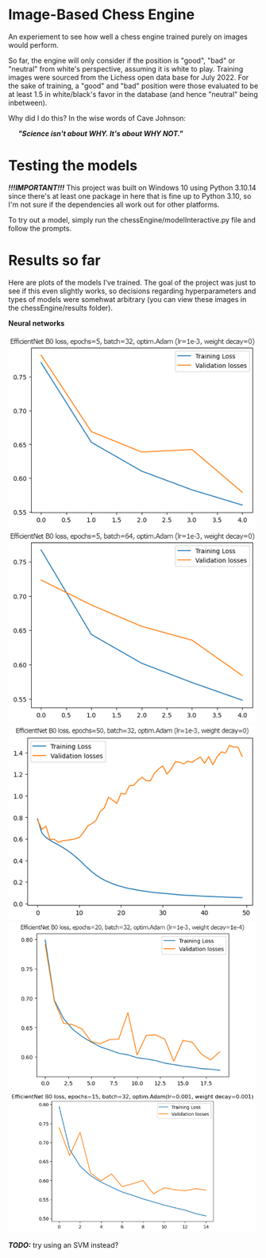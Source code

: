 # Image-Based Chess Engine
 An experiement to see how well a chess engine trained purely on images would perform.<br>
 
 So far, the engine will only consider if the position is "good", "bad" or "neutral" from white's perspective, assuming it is white to play. Training images were sourced from the Lichess open data base for July 2022. For the sake of training, a "good" and "bad" position were those evaluated to be at least 1.5 in white/black's favor in the database (and hence "neutral" being inbetween).<br>

Why did I do this? In the wise words of Cave Johnson:<br>

<b><p style="font-style: italic;">
&nbsp;&nbsp;&nbsp;&nbsp;&nbsp;&nbsp;"Science isn't about WHY. It's about WHY NOT."
</p></b>

# Testing the models
 ***!!!IMPORTANT!!!*** This project was built on Windows 10 using Python 3.10.14 since there's at least one package in here that is fine up to Python 3.10, so I'm not sure if the dependencies all work out for other platforms. <br>
 
 To try out a model, simply run the chessEngine/modelInteractive.py file and follow the prompts.
# Results so far
 Here are plots of the models I've trained. The goal of the project was just to see if this even slightly works, so decisions regarding hyperparameters and types of models were somehwat arbitrary (you can view these images in the chessEngine/results folder).<br>

 **Neural networks**<br>
 
 <img src="./chessEngine/results/EfficientNetB0_B32_E5_Lr1e-3_Wd0.png" width="500">  <img src="./chessEngine/results/EfficientNetB0_B64_E5_Lr1e-3_Wd0.png" width="500"><br>
 <img src="./chessEngine/results/EfficientNetB0_B32_E50_Lr1e-3_Wd0.png" width="500">  <img src="./chessEngine/results/EfficientNetB0_B32_E20_Lr1e-3_Wd1e-4.png" width="500"><br>
 <img src="./chessEngine/results/EfficientNetB0_B32_E15_Lr1e-3_Wd1e-3.png" width="500">


 ***TODO:*** try using an SVM instead?
